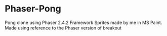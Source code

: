 # Phaser-Pong
Pong clone using Phaser 2.4.2 Framework
Sprites made by me in MS Paint.
Made using reference to the Phaser version of breakout
